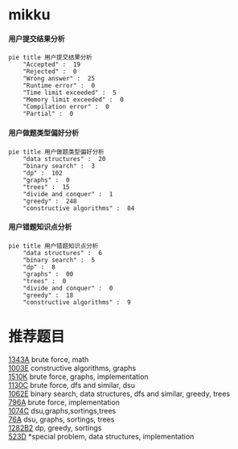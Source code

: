# mikku

<!-- tabs:start -->



#### **用户提交结果分析**

```mermaid
pie title 用户提交结果分析
    "Accepted" :  19
    "Rejected" :  0
    "Wrong answer" :  25
    "Runtime error" :  0
    "Time limit exceeded" :  5
    "Memory limit exceeded" :  0
    "Compilation error" :  0
    "Partial" :  0
```

#### **用户做题类型偏好分析**

```mermaid
pie title 用户做题类型偏好分析
    "data structures" :  20
    "binary search" :  3
    "dp" :  102
    "graphs" :  0
    "trees" :  15
    "divide and conquer" :  1
    "greedy" :  248
    "constructive algorithms" :  84
```
#### **用户错题知识点分析**

```mermaid
pie title 用户错题知识点分析
    "data structures" :  6
    "binary search" :  5
    "dp" :  8
    "graphs" :  00
    "trees" :  0
    "divide and conquer" :  0
    "greedy" :  18
    "constructive algorithms" :  9
```



<!-- tabs:end -->
# 推荐题目
[1343A](https://codeforces.com/contest/1343/problem/A)		brute force,
                        math		  
[1003E](https://codeforces.com/contest/1003/problem/E)		constructive algorithms,
                        graphs		  
[1510K](https://codeforces.com/contest/1510/problem/K)		brute force,
                        graphs,
                        implementation		  
[1130C](https://codeforces.com/contest/1130/problem/C)		brute force,
                        dfs and similar,
                        dsu		  
[1062E](https://codeforces.com/contest/1062/problem/E)		binary search,
                        data structures,
                        dfs and similar,
                        greedy,
                        trees		  
[796A](https://codeforces.com/contest/796/problem/A)		brute force,
                        implementation		  
[1074C](https://codeforces.com/contest/1074/problem/C)		dsu,graphs,sortings,trees		  
[76A](https://codeforces.com/contest/76/problem/A)		dsu,
                        graphs,
                        sortings,
                        trees		  
[1282B2](https://codeforces.com/contest/1282B/problem/2)		dp,
                        greedy,
                        sortings		  
[523D](https://codeforces.com/contest/523/problem/D)		*special problem,
                        data structures,
                        implementation		  
